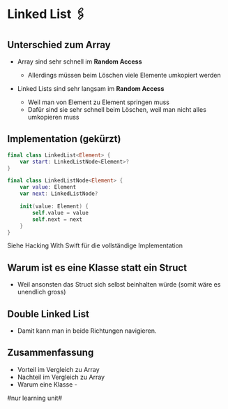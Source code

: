 # Linked List 🖇️

## Unterschied zum Array
- Array sind sehr schnell im **Random Access**
	- Allerdings müssen beim Löschen viele Elemente umkopiert werden

- Linked Lists sind sehr langsam im **Random Access**
	- Weil man von Element zu Element springen muss
	- Dafür sind sie sehr schnell beim Löschen, weil man nicht alles umkopieren muss

## Implementation (gekürzt)

```swift
final class LinkedList<Element> {
    var start: LinkedListNode<Element>?
}
```

```swift
final class LinkedListNode<Element> {
    var value: Element
    var next: LinkedListNode?

    init(value: Element) {
        self.value = value
        self.next = next
    }
}
```

Siehe Hacking With Swift für die vollständige Implementation


## Warum ist es eine Klasse statt ein Struct

- Weil ansonsten das Struct sich selbst beinhalten würde (somit wäre es unendlich gross)

## Double Linked List

- Damit kann man in beide Richtungen navigieren.


## Zusammenfassung
- Vorteil im Vergleich zu Array
- Nachteil im Vergleich zu Array
- Warum eine Klasse
\- 


#nur learning unit#